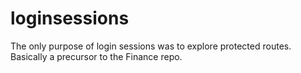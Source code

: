 # loginsessions

The only purpose of login sessions was to explore protected routes. Basically a precursor to the Finance repo.
